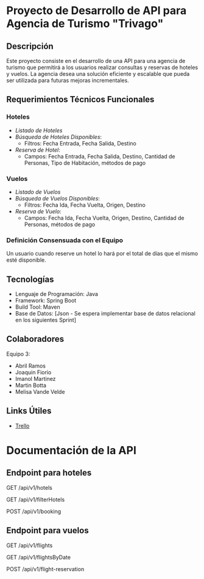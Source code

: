 # Proyecto de Desarrollo de API para Agencia de Turismo "Trivago"

## Descripción

Este proyecto consiste en el desarrollo de una API para una agencia de turismo que permitirá a los usuarios realizar consultas y reservas de hoteles y vuelos. La agencia desea una solución eficiente y escalable que pueda ser utilizada para futuras mejoras incrementales.

## Requerimientos Técnicos Funcionales

### Hoteles

- *Listado de Hoteles*
- *Búsqueda de Hoteles Disponibles*: 
  - Filtros: Fecha Entrada, Fecha Salida, Destino
- *Reserva de Hotel*: 
  - Campos: Fecha Entrada, Fecha Salida, Destino, Cantidad de Personas, Tipo de Habitación, métodos de pago

### Vuelos

- *Listado de Vuelos*
- *Búsqueda de Vuelos Disponibles*: 
  - Filtros: Fecha Ida, Fecha Vuelta, Origen, Destino
- *Reserva de Vuelo*: 
  - Campos: Fecha Ida, Fecha Vuelta, Origen, Destino, Cantidad de Personas, métodos de pago

### Definición Consensuada con el Equipo

Un usuario cuando reserve un hotel lo hará por el total de días que el mismo esté disponible.

## Tecnologías

- Lenguaje de Programación: Java
- Framework: Spring Boot
- Build Tool: Maven
- Base de Datos: [Json - Se espera implementar base de datos relacional en los siguientes Sprint]

## Colaboradores

Equipo 3:

- Abril Ramos
- Joaquin Fiorio
- Imanol Martinez
- Martin Botta
- Melisa Vande Velde

## Links Útiles

- [Trello](https://trello.com/b/fc2sAitn/trivago)


# Documentación de la API
## Endpoint para hoteles

GET /api/v1/hotels

GET /api/v1/filterHotels

POST /api/v1/booking

## Endpoint para vuelos

GET /api/v1/flights

GET /api/v1/flightsByDate

POST /api/v1/flight-reservation
